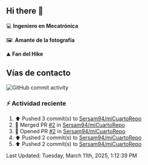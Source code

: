 ## Hi there 👋

:computer: **Ingeniero en Mecatrónica**

🖼️: **Amante de la fotografía**

:mountain: **Fan del Hike**

## Vías de contacto

![GitHub commit activity](https://img.shields.io/github/commit-activity/m/Sersam94/Sersam94)


### :zap: Actividad reciente
<!--RECENT_ACTIVITY:start-->
1. ⬆️ Pushed 3 commit(s) to [Sersam94/miCuartoRepo](https://github.com/Sersam94/miCuartoRepo)<br>
2. 🎉 Merged PR [#2](https://github.com/Sersam94/miCuartoRepo/pull/2) in [Sersam94/miCuartoRepo](https://github.com/Sersam94/miCuartoRepo)<br>
3. 💪 Opened PR [#2](https://github.com/Sersam94/miCuartoRepo/pull/2) in [Sersam94/miCuartoRepo](https://github.com/Sersam94/miCuartoRepo)<br>
4. ⬆️ Pushed 2 commit(s) to [Sersam94/miCuartoRepo](https://github.com/Sersam94/miCuartoRepo)<br>
5. ⬆️ Pushed 2 commit(s) to [Sersam94/miCuartoRepo](https://github.com/Sersam94/miCuartoRepo)<br>
<!--RECENT_ACTIVITY:end-->
<!--RECENT_ACTIVITY:last_update-->
Last Updated: Tuesday, March 11th, 2025, 1:12:39 PM
<!--RECENT_ACTIVITY:last_update_end-->
